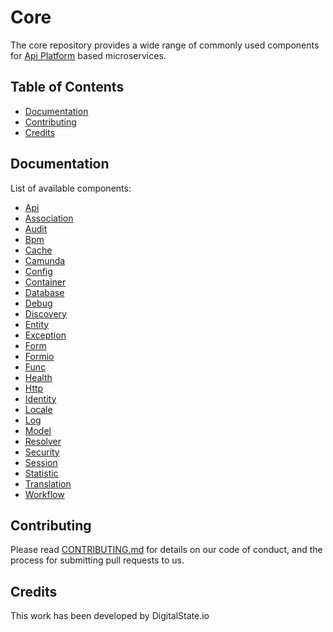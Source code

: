 # Core

The core repository provides a wide range of commonly used components for [Api Platform](https://github.com/api-platform/api-platform) based microservices.

## Table of Contents

- [Documentation](#documentation)
- [Contributing](#contributing)
- [Credits](#credits)

## Documentation

List of available components:

- [Api](https://github.com/DigitalState/Core/tree/develop/src/Ds/Component/Api)
- [Association](https://github.com/DigitalState/Core/tree/develop/src/Ds/Component/Association)
- [Audit](https://github.com/DigitalState/Core/tree/develop/src/Ds/Component/Audit)
- [Bpm](https://github.com/DigitalState/Core/tree/develop/src/Ds/Component/Bpm)
- [Cache](https://github.com/DigitalState/Core/tree/develop/src/Ds/Component/Cache)
- [Camunda](https://github.com/DigitalState/Core/tree/develop/src/Ds/Component/Camunda)
- [Config](https://github.com/DigitalState/Core/tree/develop/src/Ds/Component/Config)
- [Container](https://github.com/DigitalState/Core/tree/develop/src/Ds/Component/Container)
- [Database](https://github.com/DigitalState/Core/tree/develop/src/Ds/Component/Database)
- [Debug](https://github.com/DigitalState/Core/tree/develop/src/Ds/Component/Debug)
- [Discovery](https://github.com/DigitalState/Core/tree/develop/src/Ds/Component/Discovery)
- [Entity](https://github.com/DigitalState/Core/tree/develop/src/Ds/Component/Entity)
- [Exception](https://github.com/DigitalState/Core/tree/develop/src/Ds/Component/Exception)
- [Form](https://github.com/DigitalState/Core/tree/develop/src/Ds/Component/Form)
- [Formio](https://github.com/DigitalState/Core/tree/develop/src/Ds/Component/Formio)
- [Func](https://github.com/DigitalState/Core/tree/develop/src/Ds/Component/Func)
- [Health](https://github.com/DigitalState/Core/tree/develop/src/Ds/Component/Health)
- [Http](https://github.com/DigitalState/Core/tree/develop/src/Ds/Component/Http)
- [Identity](https://github.com/DigitalState/Core/tree/develop/src/Ds/Component/Identity)
- [Locale](https://github.com/DigitalState/Core/tree/develop/src/Ds/Component/Locale)
- [Log](https://github.com/DigitalState/Core/tree/develop/src/Ds/Component/Log)
- [Model](https://github.com/DigitalState/Core/tree/develop/src/Ds/Component/Model)
- [Resolver](https://github.com/DigitalState/Core/tree/develop/src/Ds/Component/Resolver)
- [Security](https://github.com/DigitalState/Core/tree/develop/src/Ds/Component/Security)
- [Session](https://github.com/DigitalState/Core/tree/develop/src/Ds/Component/Session)
- [Statistic](https://github.com/DigitalState/Core/tree/develop/src/Ds/Component/Statistic)
- [Translation](https://github.com/DigitalState/Core/tree/develop/src/Ds/Component/Translation)
- [Workflow](https://github.com/DigitalState/Core/tree/develop/src/Ds/Component/Workflow)

## Contributing

Please read [CONTRIBUTING.md](CONTRIBUTING.md) for details on our code of conduct, and the process for submitting pull requests to us.

## Credits

This work has been developed by DigitalState.io